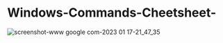 # Windows-Commands-Cheetsheet-

![screenshot-www google com-2023 01 17-21_47_35](https://user-images.githubusercontent.com/86381942/213094256-524c8872-4fc2-435c-90c0-19bea4617e25.png)



